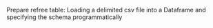 Prepare refree table: Loading a delimited csv file into a Dataframe and specifying the schema programmatically